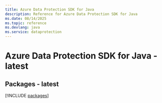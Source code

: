 ```yaml
---
title: Azure Data Protection SDK for Java
description: Reference for Azure Data Protection SDK for Java
ms.date: 08/14/2025
ms.topic: reference
ms.devlang: java
ms.service: dataprotection
---
```

# Azure Data Protection SDK for Java - latest
## Packages - latest
[!INCLUDE [packages](data-protection-index.md)]